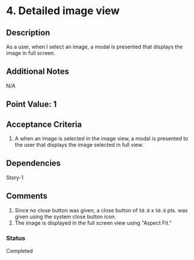 # 4. Detailed image view

## Description

As a user, when I select an image, a modal is presented that displays the image in full screen.

## Additional Notes

N/A

## Point Value: 1

## Acceptance Criteria

1. A when an image is selected in the image view, a modal is presented to the user that displays the image selected in full view.

## Dependencies

Story-1

## Comments

1. Since no close button was given, a close button of `50.0` x `50.0` pts. was given using the system close button icon.
2. The image is displayed in the full screen view using "Aspect Fit."

### Status

Completed